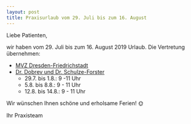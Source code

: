 ```yaml
---
layout: post
title: Praxisurlaub vom 29. Juli bis zum 16. August
---
```


Liebe Patienten,

wir haben vom 29. Juli bis zum 16. August 2019 Urlaub. Die Vertretung übernehmen:
* [MVZ Dresden-Friedrichstadt](http://www.kid-dresden.de/anfahrt-kontakt)
* [Dr. Dobrev und Dr. Schulze-Forster](https://www.kinderarzt-dresden-plauen.de)
  * 29.7. bis 1.8.: 9 -11 Uhr
  * 5.8. bis 8.8.: 9 - 11 Uhr 
  * 12.8. bis 14.8.: 9 - 11 Uhr

Wir wünschen Ihnen schöne und erholsame Ferien! 🌞
<p/>
Ihr Praxisteam
